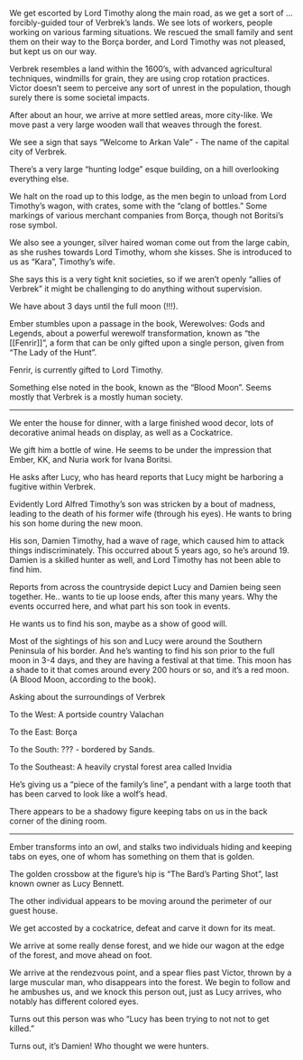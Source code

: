 We get escorted by Lord Timothy along the main road, as we get a sort of … forcibly-guided tour of Verbrek’s lands. We see lots of workers, people working on various farming situations. We rescued the small family and sent them on their way to the Borça border, and Lord Timothy was not pleased, but kept us on our way.

Verbrek resembles a land within the 1600’s, with advanced agricultural techniques, windmills for grain, they are using crop rotation practices. Victor doesn’t seem to perceive any sort of unrest in the population, though surely there is some societal impacts.

After about an hour, we arrive at more settled areas, more city-like. We move past a very large wooden wall that weaves through the forest.

We see a sign that says “Welcome to Arkan Vale” - The name of the capital city of Verbrek.

There’s a very large “hunting lodge” esque building, on a hill overlooking everything else.

We halt on the road up to this lodge, as the men begin to unload from Lord Timothy’s wagon, with crates, some with the “clang of bottles.” Some markings of various merchant companies from Borça, though not Boritsi’s rose symbol.

We also see a younger, silver haired woman come out from the large cabin, as she rushes towards Lord Timothy, whom she kisses. She is introduced to us as “Kara”, Timothy’s wife.

She says this is a very tight knit societies, so if we aren’t openly “allies of Verbrek” it might be challenging to do anything without supervision.

We have about 3 days until the full moon (!!!).

Ember stumbles upon a passage in the book, Werewolves: Gods and Legends, about a powerful werewolf transformation, known as “the [[Fenrir]]”, a form that can be only gifted upon a single person, given from “The Lady of the Hunt”.

Fenrir, is currently gifted to Lord Timothy.

Something else noted in the book, known as the “Blood Moon”. Seems mostly that Verbrek is a mostly human society.

---

We enter the house for dinner, with a large finished wood decor, lots of decorative animal heads on display, as well as a Cockatrice.

We gift him a bottle of wine. He seems to be under the impression that Ember, KK, and Nuria work for Ivana Boritsi.

He asks after Lucy, who has heard reports that Lucy might be harboring a fugitive within Verbrek.

Evidently Lord Alfred Timothy’s son was stricken by a bout of madness, leading to the death of his former wife (through his eyes). He wants to bring his son home during the new moon.

His son, Damien Timothy, had a wave of rage, which caused him to attack things indiscriminately. This occurred about 5 years ago, so he’s around 19. Damien is a skilled hunter as well, and Lord Timothy has not been able to find him.

Reports from across the countryside depict Lucy and Damien being seen together. He.. wants to tie up loose ends, after this many years. Why the events occurred here, and what part his son took in events.

He wants us to find his son, maybe as a show of good will.

Most of the sightings of his son and Lucy were around the Southern Peninsula of his border. And he’s wanting to find his son prior to the full moon in 3-4 days, and they are having a festival at that time. This moon has a shade to it that comes around every 200 hours or so, and it’s a red moon. (A Blood Moon, according to the book).

Asking about the surroundings of Verbrek

To the West: A portside country Valachan

To the East: Borça

To the South: ??? - bordered by Sands.

To the Southeast: A heavily crystal forest area called Invidia

He’s giving us a “piece of the family’s line”, a pendant with a large tooth that has been carved to look like a wolf’s head.

There appears to be a shadowy figure keeping tabs on us in the back corner of the dining room.

---

Ember transforms into an owl, and stalks two individuals hiding and keeping tabs on eyes, one of whom has something on them that is golden.

The golden crossbow at the figure’s hip is “The Bard’s Parting Shot”, last known owner as Lucy Bennett.

The other individual appears to be moving around the perimeter of our guest house.

We get accosted by a cockatrice, defeat and carve it down for its meat.

We arrive at some really dense forest, and we hide our wagon at the edge of the forest, and move ahead on foot.

We arrive at the rendezvous point, and a spear flies past Victor, thrown by a large muscular man, who disappears into the forest. We begin to follow and he ambushes us, and we knock this person out, just as Lucy arrives, who notably has different colored eyes.

Turns out this person was who “Lucy has been trying to not not to get killed.”

Turns out, it’s Damien! Who thought we were hunters.